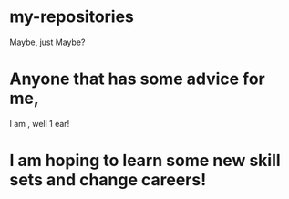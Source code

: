 # my-repositories
Maybe, just Maybe?
# Anyone that has some advice for me, 
I am , well 1 ear!
# I am hoping to learn some new skill sets and change careers!

